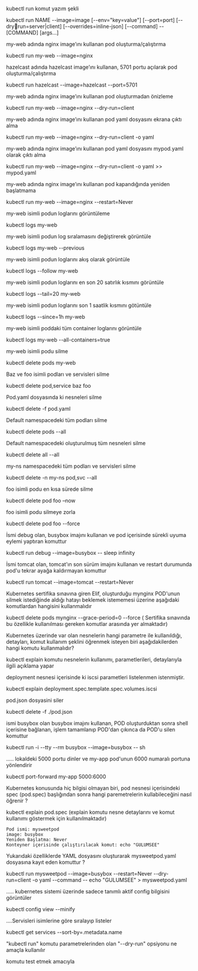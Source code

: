kubectl run komut yazım şekli

kubectl run NAME --image=image [--env="key=value"] [--port=port] [--dryrun=server|client] [--overrides=inline-json] [--command] -- [COMMAND] [args...]

my-web adında nginx image’ını kullanan pod oluşturma/çalıştırma

kubectl run my-web --image=nginx

hazelcast adında hazelcast image’ını kullanan, 5701 portu açılarak pod oluşturma/çalıştırma

kubectl run hazelcast --image=hazelcast --port=5701

my-web adında nginx image’ını kullanan pod oluşturmadan önizleme

kubectl run my-web --image=nginx --dry-run=client

my-web adında nginx image’ını kullanan pod yaml dosyasını ekrana çıktı alma

kubectl run my-web --image=nginx --dry-run=client -o yaml

my-web adında nginx image’ını kullanan pod yaml dosyasını mypod.yaml olarak çıktı alma

kubectl run my-web --image=nginx --dry-run=client -o yaml >> mypod.yaml

my-web adında nginx image’ını kullanan pod kapandığında yeniden başlatmama

kubectl run my-web --image=nginx --restart=Never

my-web isimli podun loglarını görüntüleme

kubectl logs my-web

my-web isimli podun log sıralamasını değiştirerek görüntüle

kubectl logs my-web --previous

my-web isimli podun loglarını akış olarak görüntüle

kubectl logs --follow my-web

my-web isimli podun loglarını en son 20 satırlık kısmını görüntüle

kubectl logs --tail=20 my-web

my-web isimli podun loglarını son 1 saatlik kısmını götüntüle

kubectl logs --since=1h my-web

my-web isimli poddaki tüm container loglarını görüntüle

kubectl logs my-web --all-containers=true

my-web isimli podu silme

kubectl delete pods my-web

Baz ve foo isimli podları ve servisleri silme

kubectl delete pod,service baz foo

Pod.yaml dosyasında ki nesneleri silme

kubectl delete -f pod.yaml

Default namespacedeki tüm podları silme

kubectl delete pods --all

Default namespacedeki oluşturulmuş tüm nesneleri silme

kubectl delete all --all

my-ns namespacedeki tüm podları ve servisleri silme

kubectl delete -n my-ns pod,svc --all

foo isimli podu en kısa sürede silme

kubectl delete pod foo –now

foo isimli podu silmeye zorla

kubectl delete pod foo --force

İsmi debug olan, busybox imajını kullanan ve pod içerisinde sürekli uyuma eylemi yaptıran komuttur

kubectl run debug --image=busybox -- sleep infinity

İsmi tomcat olan, tomcat'ın son sürüm imajını kullanan ve restart durumunda pod'u tekrar ayağa kaldırmayan komuttur

kubectl run tomcat --image=tomcat --restart=Never

Kubernetes sertifika sınavına giren Elif,  oluşturduğu mynginx POD'unun silmek istediğinde aldığı hatayı beklemek istememesi üzerine aşağıdaki komutlardan hangisini kullanmalıdır 

kubectl delete pods mynginx --grace-period=0 --force ( Sertifika sınavında bu özellikle kullanılması gereken komutlar arasında yer almaktadır)

Kubernetes üzerinde var olan nesnelerin hangi parametre ile kullanıldığı, detayları, komut kullanım şeklini öğrenmek isteyen biri aşağıdakilerden hangi komutu kullanmalıdır?

kubectl explain komutu nesnelerin kullanımı, parametlerileri, detaylarıyla ilgili açıklama yapar

deployment nesnesi içerisinde ki iscsi parametleri listelenmen istenmiştir. 

kubectl explain deployment.spec.template.spec.volumes.iscsi

pod.json dosyasini siler

kubectl delete -f ./pod.json

ismi busybox olan busybox imajını kullanan, POD oluşturduktan sonra shell içerisine bağlanan, işlem tamamlanıp POD'dan çıkınca da POD'u silen komuttur

kubectl run -i --tty --rm busybox --image=busybox -- sh

..... lokaldeki 5000 portu dinler ve my-app pod'unun 6000 numaralı portuna yönlendirir

kubectl port-forward my-app 5000:6000

Kubernetes konusunda hiç bilgisi olmayan biri, pod nesnesi içerisindeki spec (pod.spec) başlığından sonra hangi paremetrelerin kullabileceğini nasıl öğrenir ?

kubectl explain pod.spec (explain komutu nesne detaylarını ve komut kullanımı göstermek için kullanılmaktadır)

```
Pod ismi: mysweetpod
image: busybox
Yeniden Başlatma: Never
Konteyner içerisinde çalıştırılacak komut: echo "GULUMSEE"
```
Yukarıdaki özelliklerde YAML dosyasını oluşturarak mysweetpod.yaml dosyasına kayıt eden komuttur ?

kubectl run mysweetpod --image=busybox --restart=Never --dry-run=client -o yaml --command -- echo "GULUMSEE" > mysweetpod.yaml

..... kubernetes sistemi üzerinde sadece tanımlı aktif config bilgisini görüntüler

kubectl config view --minify

....Servisleri isimlerine göre sıralayıp listeler

kubectl get services --sort-by=.metadata.name

"kubectl run" komutu parametrelerinden olan  "--dry-run" opsiyonu ne amaçla kullanılır

komutu test etmek amacıyla





